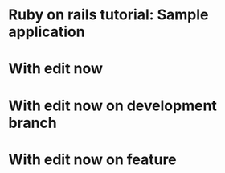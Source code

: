 # Ruby on rails tutorial: Sample application
# With edit now
# With edit now on development branch
# With edit now on feature
